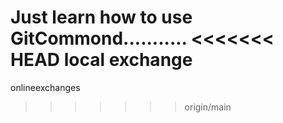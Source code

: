 Just learn how to use GitCommond...........
<<<<<<< HEAD
local exchange
=======
onlineexchanges
>>>>>>> origin/main
